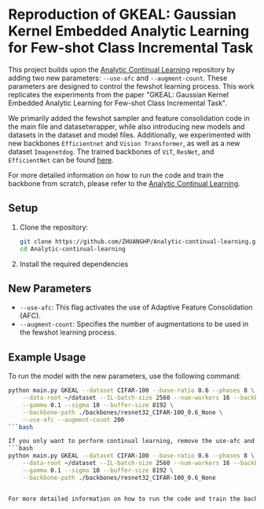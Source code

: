 # Reproduction of GKEAL: Gaussian Kernel Embedded Analytic Learning for Few-shot Class Incremental Task

This project builds upon the [Analytic Continual Learning](https://github.com/ZHUANGHP/Analytic-continual-learning) repository by adding two new parameters: `--use-afc` and `--augment-count`. These parameters are designed to control the fewshot learning process. This work replicates the experiments from the paper "GKEAL: Gaussian Kernel Embedded Analytic Learning for Few-shot Class Incremental Task".

We primarily added the fewshot sampler and feature consolidation code in the main file and datasetwrapper, while also introducing new models and datasets in the dataset and model files. Additionally, we experimented with new backbones `Efficientnet` and `Vision Transformer`, as well as a new dataset `Imagenetdog`. The trained backbones of `ViT`, `ResNet`, and `EfficientNet` can be found [here](https://drive.google.com/file/d/1LCrX_Gz-AodRoRSbxWNX9o3w5Asc5BXV/view?usp=sharing).


For more detailed information on how to run the code and train the backbone from scratch, please refer to the [Analytic Continual Learning](https://github.com/ZHUANGHP/Analytic-continual-learning).

## Setup

1. Clone the repository:
   ```bash
   git clone https://github.com/ZHUANGHP/Analytic-continual-learning.git
   cd Analytic-continual-learning
2. Install the required dependencies

## New Parameters
- `--use-afc`: This flag activates the use of Adaptive Feature Consolidation (AFC).
- `--augment-count`: Specifies the number of augmentations to be used in the fewshot learning process.

## Example Usage

To run the model with the new parameters, use the following command:

```bash
python main.py GKEAL --dataset CIFAR-100 --base-ratio 0.6 --phases 8 \
    --data-root ~/dataset --IL-batch-size 2560 --num-workers 16 --backbone resnet32 \
    --gamma 0.1 --sigma 10 --buffer-size 8192 \
    --backbone-path ./backbones/resnet32_CIFAR-100_0.6_None \
    --use-afc --augment-count 200
```bash

If you only want to perform continual learning, remove the use-afc and augment-count parameters:
```bash
python main.py GKEAL --dataset CIFAR-100 --base-ratio 0.6 --phases 8 \
    --data-root ~/dataset --IL-batch-size 2560 --num-workers 16 --backbone resnet32 \
    --gamma 0.1 --sigma 10 --buffer-size 8192 \
    --backbone-path ./backbones/resnet32_CIFAR-100_0.6_None


For more detailed information on how to run the code and train the backbone from scratch, please refer to the [Analytic Continual Learning](https://github.com/ZHUANGHP/Analytic-continual-learning).

